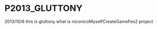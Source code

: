 P2013_GLUTTONY
==============

2013/10/6 this is gluttony what is niconicoMyselfCreateGameFes2 project
